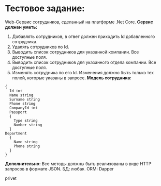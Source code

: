 # Тестовое задание: 
Web-Сервис сотрудников, сделанный на платформе .Net Core.
**Сервис должен уметь:**
1. Добавлять сотрудников, в ответ должен приходить Id добавленного сотрудника.
2. Удалять сотрудников по Id.
3. Выводить список сотрудников для указанной компании. Все доступные поля.
4. Выводить список сотрудников для указанного отдела компании. Все доступные поля.
5. Изменять сотрудника по его Id. Изменения должно быть только тех полей, которые указаны в запросе.
**Модель сотрудника:**
```
{
  Id int
  Name string
  Surname string
  Phone string
  CompanyId int
  Passport
  {
    Type string
    Number string
  }
Department
  {
    Name string
    Phone string
  }
}
```
**Дополнительно:**
Все методы должны быть реализованы в виде HTTP запросов в формате JSON.
БД: любая.
ORM: Dapper

privet
